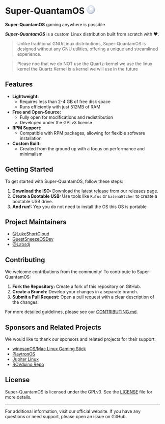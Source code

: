 # Super-QuantamOS <img src="https://raw.githubusercontent.com/NicklasVraa/NovaOS/935660d1cb80a06e14928aca683d863821be58ea/meta/logo.svg" width="28"/>
**Super-QuantamOS** gaming anywhere is possible

***Super-QuantamOS*** is a custom Linux distribution built from scratch with ❤️. 
> Unlike traditional GNU/Linux distributions, Super-QuantamOS is designed without any GNU utilities, offering a unique and streamlined experience.

> Please noe that we do NOT use the Quartz-kernel we use the linux kernel the Quartz Kernel is a kernel we will use in the future

## Features

- **Lightweight:** 
  - Requires less than 2-4 GB of free disk space
  - Runs efficiently with just 512MB of RAM
- **Free and Open-Source:**
  - Fully open for modifications and redistribution
  - Developed under the GPLv3 license
- **RPM Support:**
  - Compatible with RPM packages, allowing for flexible software installation
- **Custom Built:**
  - Created from the ground up with a focus on performance and minimalism

## Getting Started

To get started with Super-QuantamOS, follow these steps:

1. **Download the ISO:** [Download the latest release](#) from our releases page.
2. **Create a Bootable USB:** Use tools like `Rufus` or `balenaEtcher` to create a bootable USB drive.
3. **And run!:** Yep you do not need to install the OS this OS is portable

## Project Maintainers

- [@LukeShortCloud](https://github.com/LukeShortCloud)
- [GuestSneezeOSDev](https://github.com/GuestSneezeOSDev)
- [@Labsdj](https://github.com/Labsdj)

## Contributing

We welcome contributions from the community! To contribute to Super-QuantamOS:

1. **Fork the Repository:** Create a fork of this repository on GitHub.
2. **Create a Branch:** Develop your changes in a separate branch.
3. **Submit a Pull Request:** Open a pull request with a clear description of the changes.

For more detailed guidelines, please see our [CONTRIBUTING.md](CONTRIBUTING.md).

## Sponsors and Related Projects

We would like to thank our sponsors and related projects for their support:

- [winesapOS/Mac Linux Gaming Stick](https://github.com/LukeShortCloud/winesapOS)
- [PlaytronOS](https://playtron.one)
- [Jupiter Linux](https://github.com/GuestSneezeOSDev/Jupiter-Linux/tree/main)
- [ROVduino Repo](https://github.com/Labsdj/Utilities)

## License

Super-QuantamOS is licensed under the GPLv3. See the [LICENSE](LICENSE) file for more details.

---

For additional information, visit our official website. If you have any questions or need support, please open an issue on GitHub.
